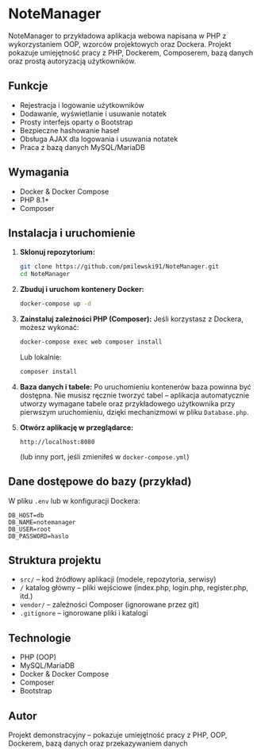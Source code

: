 # NoteManager

NoteManager to przykładowa aplikacja webowa napisana w PHP z wykorzystaniem OOP, wzorców projektowych oraz Dockera. Projekt pokazuje umiejętność pracy z PHP, Dockerem, Composerem, bazą danych oraz prostą autoryzacją użytkowników.

## Funkcje

- Rejestracja i logowanie użytkowników
- Dodawanie, wyświetlanie i usuwanie notatek
- Prosty interfejs oparty o Bootstrap
- Bezpieczne hashowanie haseł
- Obsługa AJAX dla logowania i usuwania notatek
- Praca z bazą danych MySQL/MariaDB

## Wymagania

- Docker & Docker Compose
- PHP 8.1+
- Composer

## Instalacja i uruchomienie

1. **Sklonuj repozytorium:**
   ```bash
   git clone https://github.com/pmilewski91/NoteManager.git
   cd NoteManager
   ```

2. **Zbuduj i uruchom kontenery Docker:**
   ```bash
   docker-compose up -d
   ```

3. **Zainstaluj zależności PHP (Composer):**
   Jeśli korzystasz z Dockera, możesz wykonać:
   ```bash
   docker-compose exec web composer install
   ```
   Lub lokalnie:
   ```bash
   composer install
   ```

4. **Baza danych i tabele:**
   Po uruchomieniu kontenerów baza powinna być dostępna. Nie musisz ręcznie tworzyć tabel – aplikacja automatycznie utworzy wymagane tabele oraz przykładowego użytkownika przy pierwszym uruchomieniu, dzięki mechanizmowi w pliku `Database.php`.

5. **Otwórz aplikację w przeglądarce:**
   ```
   http://localhost:8080
   ```
   (lub inny port, jeśli zmieniłeś w `docker-compose.yml`)

## Dane dostępowe do bazy (przykład)

W pliku `.env` lub w konfiguracji Dockera:
```
DB_HOST=db
DB_NAME=notemanager
DB_USER=root
DB_PASSWORD=haslo
```

## Struktura projektu

- `src/` – kod źródłowy aplikacji (modele, repozytoria, serwisy)
- `/` katalog główny – pliki wejściowe (index.php, login.php, register.php, itd.)
- `vendor/` – zależności Composer (ignorowane przez git)
- `.gitignore` – ignorowane pliki i katalogi

## Technologie

- PHP (OOP)
- MySQL/MariaDB
- Docker & Docker Compose
- Composer
- Bootstrap

## Autor

Projekt demonstracyjny – pokazuje umiejętność pracy z PHP, OOP, Dockerem, bazą danych oraz przekazywaniem danych